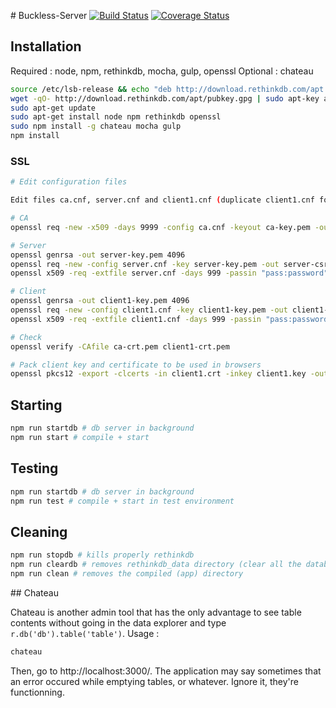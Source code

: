 # Buckless-Server
[![Build Status](https://travis-ci.org/buckless/Server.svg?branch=master)](https://travis-ci.org/buckless/Server) [![Coverage Status](https://coveralls.io/repos/github/buckless/Server/badge.svg?branch=master)](https://coveralls.io/github/buckless/Server?branch=master)

## Installation

Required : node, npm, rethinkdb, mocha, gulp, openssl
Optional : chateau

```sh
source /etc/lsb-release && echo "deb http://download.rethinkdb.com/apt $DISTRIB_CODENAME main" | sudo tee /etc/apt/sources.list.d/rethinkdb.list
wget -qO- http://download.rethinkdb.com/apt/pubkey.gpg | sudo apt-key add -
sudo apt-get update
sudo apt-get install node npm rethinkdb openssl
sudo npm install -g chateau mocha gulp
npm install
```

### SSL

```sh
# Edit configuration files

Edit files ca.cnf, server.cnf and client1.cnf (duplicate client1.cnf for every device)

# CA
openssl req -new -x509 -days 9999 -config ca.cnf -keyout ca-key.pem -out ca-crt.pem

# Server
openssl genrsa -out server-key.pem 4096
openssl req -new -config server.cnf -key server-key.pem -out server-csr.pem
openssl x509 -req -extfile server.cnf -days 999 -passin "pass:password" -in server-csr.pem -CA ca-crt.pem -CAkey ca-key.pem -CAcreateserial -out server-crt.pem

# Client
openssl genrsa -out client1-key.pem 4096
openssl req -new -config client1.cnf -key client1-key.pem -out client1-csr.pem
openssl x509 -req -extfile client1.cnf -days 999 -passin "pass:password" -in client1-csr.pem -CA ca-crt.pem -CAkey ca-key.pem -CAcreateserial -out client1-crt.pem

# Check
openssl verify -CAfile ca-crt.pem client1-crt.pem

# Pack client key and certificate to be used in browsers
openssl pkcs12 -export -clcerts -in client1.crt -inkey client1.key -out client1.p12
```

## Starting

```sh
npm run startdb # db server in background
npm run start # compile + start
```

## Testing

```sh
npm run startdb # db server in background
npm run test # compile + start in test environment
```

## Cleaning

```sh
npm run stopdb # kills properly rethinkdb
npm run cleardb # removes rethinkdb_data directory (clear all the database)
npm run clean # removes the compiled (app) directory
```

## Chateau

Chateau is another admin tool that has the only advantage to see table contents without going in the data explorer
and type `r.db('db').table('table')`.
Usage :
```sh
chateau
```

Then, go to http://localhost:3000/. The application may say sometimes that an error occured while emptying tables, or
whatever. Ignore it, they're functionning.
